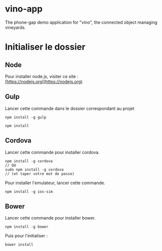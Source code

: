 # vino-app
The phone-gap demo application for "vino", the connected object managing vineyards.

# Initialiser le dossier

## Node

Pour installer node.js, visiter ce site :   
[https://nodejs.org](https://nodejs.org)

## Gulp

Lancer cette commande dans le dossier correspondant au projet

	npm install -g gulp

	npm install
	
## Cordova

Lancer cette commande pour installer cordova.

	npm install -g cordova
	// OU
	sudo npm install -g cordova
	// (et taper votre mot de passe)
	
Pour installer l'emulateur, lancer cette commande.

	npm install -g ios-sim
	
## Bower

Lancer cette commande pour installer bower.

	npm install -g bower
	
Puis pour l'initialiser :

	bower install